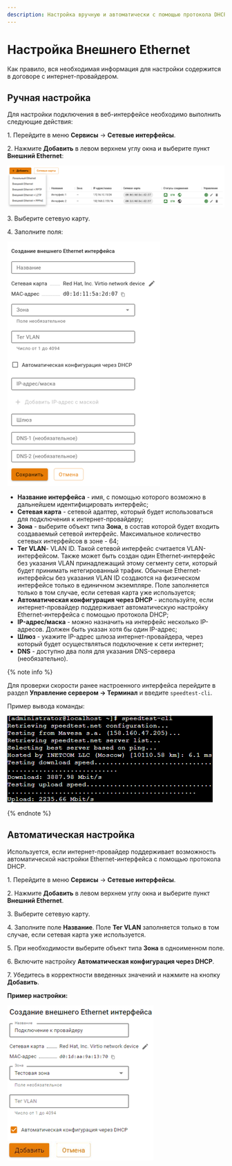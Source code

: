 ```yaml
---
description: Настройка вручную и автоматически с помощью протокола DHCP.
---
```


# Настройка Внешнего Ethernet

Как правило, вся необходимая информация для настройки содержится в договоре с интернет-провайдером.

## Ручная настройка

Для настройки подключения в веб-интерфейсе необходимо выполнить следующие действия:

1\. Перейдите в меню **Сервисы** -> **Сетевые интерфейсы**.

2\. Нажмите **Добавить** в левом верхнем углу окна и выберите пункт **Внешний Ethernet**: 

![](../../../../_images/interfaces13.png)

3\. Выберите сетевую карту.

4\. Заполните поля:

![](../../../../_images/interfaces10.png)

   * **Название интерфейса** - имя, с помощью которого возможно в дальнейшем идентифицировать интерфейс;
   * **Сетевая карта** - сетевой адаптер, который будет использоваться для подключения к интернет-провайдеру;
   * **Зона** - выберите объект типа **Зона**, в состав которой будет входить создаваемый сетевой интерфейс. Максимальное количество сетевых интерфейсов в зоне - 64;
   * **Тег VLAN**- VLAN ID. Такой сетевой интерфейс считается VLAN-интерфейсом. Также может быть создан один Ethernet-интерфейс без указания VLAN принадлежащий этому сегменту сети, который будет принимать нетегированный трафик. Обычные Ethernet-интерфейсы без указания VLAN ID создаются на физическом интерфейсе только в единичном экземпляре. Поле заполняется только в том случае, если сетевая карта уже используется;
   * **Автоматическая конфигурация через DHCP** - используйте, если интернет-провайдер поддерживает автоматическую настройку Ethernet-интерфейса с помощью протокола DHCP;
   * **IP-адрес/маска** - можно назначить на интерфейс несколько IP-адресов. Должен быть указан хотя бы один IP-адрес;
   * **Шлюз** - укажите IP-адрес шлюза интернет-провайдера, через который будет осуществляться подключение к сети интернет;
   * **DNS** - доступно два поля для указания DNS-сервера (необязательно).

{% note info %}

Для проверки скорости ранее настроенного интерфейса перейдите в раздел **Управление сервером -> Терминал** и введите `speedtest-cli`. 

Пример вывода команды:

![](../../../../_images/web-terminal4.png)

{% endnote %}

## Автоматическая настройка

Используется, если интернет-провайдер поддерживает возможность автоматической настройки Ethernet-интерфейса с помощью протокола DHCP.

1\. Перейдите в меню **Сервисы** -> **Сетевые интерфейсы**.

2\. Нажмите **Добавить** в левом верхнем углу окна и выберите пункт **Внешний Ethernet**.

3\. Выберите сетевую карту.

4\. Заполните поле **Название**. Поле **Тег VLAN** заполняется только в том случае, если сетевая карта уже используется.

5\. При необходимости выберите объект типа **Зона** в одноименном поле.

6\. Включите настройку **Автоматическая конфигурация через DHCP**.

7\. Убедитесь в корректности введенных значений и нажмите на кнопку **Добавить**.

**Пример настройки:**

![](../../../../_images/interfaces11.png)
